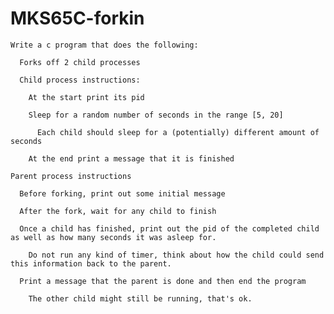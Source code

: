 # MKS65C-forkin

	Write a c program that does the following:

	  Forks off 2 child processes

	  Child process instructions:

	    At the start print its pid

	    Sleep for a random number of seconds in the range [5, 20]

	      Each child should sleep for a (potentially) different amount of seconds

	    At the end print a message that it is finished

	Parent process instructions

	  Before forking, print out some initial message

	  After the fork, wait for any child to finish

	  Once a child has finished, print out the pid of the completed child as well as how many seconds it was asleep for.

	    Do not run any kind of timer, think about how the child could send this information back to the parent.

	  Print a message that the parent is done and then end the program

	    The other child might still be running, that's ok.

